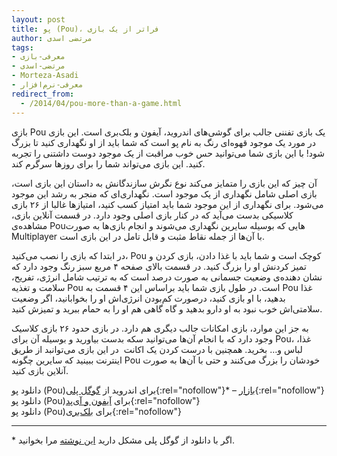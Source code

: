```yaml
---
layout: post
title: پو (Pou)، فراتر از یک بازی
author: مرتضی اسدی
tags:
- معرفی-بازی
- مرتضی-اسدی
- Morteza-Asadi
- معرفی-نرم‌افزار
redirect_from:
  - /2014/04/pou-more-than-a-game.html
---
```


بازی Pou یک بازی تفننی جالب برای گوشی‌های اندروید، آیفون و بلک‌بری است. این بازی در مورد یک موجود قهوه‌ای رنگ به نام پو است که شما باید از او نگهداری کنید تا بزرگ شود! با این بازی شما می‌توانید حس خوب مراقبت از یک موجود دوست داشتنی را تجربه کنید. این بازی می‌تواند شما را برای روزها سرگرم کند.

آن چیز که این بازی را متمایز می‌کند نوع نگرش سازندگانش به داستان این بازی است، بازی اصلی شامل نگهداری از یک موجود است. نگهداری‌ای که منجر به رشد این موجود می‌شود. برای نگهداری از این موجود شما باید امتیاز کسب کنید، امتیازها غالبا از ۲۶ بازی کلاسیکی بدست می‌آید که در کنار بازی اصلی وجود دارد. در قسمت آنلاین بازی، مشاهده‌ی Pouهایی که بوسیله سایرین نگهداری می‌شوند و انجام بازی‌ها به صورت Multiplayer با آن‌ها از جمله نقاط مثبت و قابل تامل در این بازی است.

در ابتدا که بازی را نصب می‌کنید، Pou کوچک است و شما باید با غذا دادن، بازی کردن و تمیز کردنش او را بزرگ کنید. در قسمت بالای صفحه ۴ مربع سبز رنگ وجود دارد که نشان دهنده‌ی وضعیت جسمانی به صورت درصد است که به ترتیب شامل انرژی، تفریح، سلامت و تغذیه Pou است. در طول بازی شما باید براساس این ۴ قسمت به Pou غذا بدهید، با او بازی کنید، درصورت کم‌بودن انرژی‌اش او را بخوابانید، اگر وضعیت سلامتی‌اش خوب نبود به او دارو بدهید و گاه گاهی هم او را به حمام ببرید و تمیزش کنید.

به جز این موارد، بازی امکانات جالب دیگری هم دارد. در بازی حدود ۲۶ بازی کلاسیک وجود دارد که با انجام آن‌ها می‌توانید سکه بدست بیاورید و بوسیله آن برای Pou، غذا، لباس و… بخرید. همچنین با درست کردن یک اکانت  در این بازی می‌توانبد از طریق اینترنت ببینید که سایرین چگونه Pou خودشان را بزرگ می‌کنند و حتی با آن‌ها به صورت آنلاین بازی کنید.

دانلود پو (Pou)برای اندروید از [گوگل پلی](https://play.google.com/store/apps/details?id=me.pou.app "دانلود پو (Pou)برای اندروید  از  گوگل پلی"){:rel="nofollow"}* – [بازار](http://cafebazaar.ir/app/me.pou.app "دانلود پو (Pou)برای اندروید از بازار"){:rel="nofollow"}  
دانلود پو (Pou)برای [آیفون و آی‌پد](https://itunes.apple.com/app/pou/id575154654?at=11loWr "دانلود پو (Pou)برای آیفون و آی‌پد"){:rel="nofollow"}  
دانلود پو (Pou)برای [بلک‌بری](http://appworld.blackberry.com/webstore/content/22984879/ "دانلود پو (Pou)برای بلک‌بری"){:rel="nofollow"}  
  
* * *

\* اگر با دانلود از گوگل پلی مشکل دارید [این نوشته](http://asadiweb.ir/%d8%af%d8%a7%d9%86%d9%84%d9%88%d8%af-%d8%a8%d8%af%d9%88%d9%86-%d8%af%d8%b1%d8%af%d8%b3%d8%b1-%d8%a7%d8%b2-google-play/) مرا بخوانید.